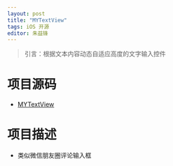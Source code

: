 ```yaml
---
layout: post
title: "MYTextView"
tags: iOS 开源
editor: 朱益锋
---
```

> 引言：根据文本内容动态自适应高度的文字输入控件

# 项目源码
- [MYTextView](https://github.com/zyfilife/MYTextView)

# 项目描述
- 类似微信朋友圈评论输入框